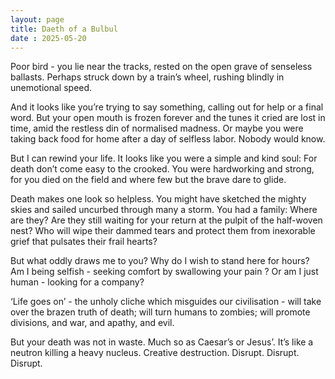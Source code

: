 ```yaml
---
layout: page
title: Daeth of a Bulbul
date : 2025-05-20
---
```


Poor bird -
you lie near the tracks,
rested on the open grave of senseless ballasts.
Perhaps struck down 
by a train’s wheel,
rushing blindly in unemotional speed.

And it looks like you’re trying to say something,
calling out for help or a final word.
But your open mouth is frozen forever
and the tunes it cried are lost in time,
amid the restless din of normalised madness.
Or maybe you were taking back food for home
after a day of selfless labor.
Nobody would know.

But I can rewind your life.
It looks like you were a simple and kind soul:
For death don’t come easy to the crooked.
You were hardworking and strong,
for you died on the field and where few 
but the brave 
dare to glide.

Death makes one look so helpless.
You might have sketched the mighty skies
and sailed uncurbed through many a storm.
You had a family:
Where are they?
Are they still waiting for your return
at the pulpit of the half-woven nest?
Who will wipe their dammed tears
and protect them from inexorable grief
that pulsates their frail hearts?

But what oddly draws me to you?
Why do I wish to stand here for hours?
Am I being selfish - seeking comfort by swallowing your pain ?
Or am I just human - looking for a company?

‘Life goes on’ - the unholy cliche
which misguides our civilisation -
will take over the brazen truth of death;
will turn humans to zombies;
will promote divisions, and war, and apathy, and evil.

But your death was not in waste.
Much so as Caesar’s or Jesus’.
It’s like a neutron killing a heavy nucleus.
Creative destruction.
Disrupt. Disrupt. Disrupt.
